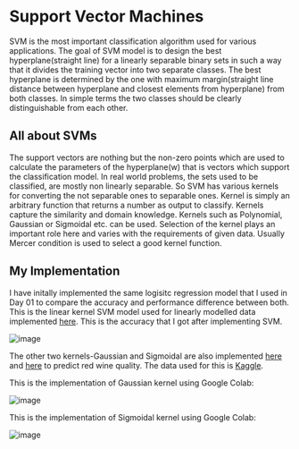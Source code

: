 # Support Vector Machines
SVM is the most important classification algorithm used for various applications. The goal of SVM model is to design the best hyperplane(straight line) for a linearly separable binary sets in such a way that it divides the training vector into two separate classes. The best hyperplane is determined by the one with maximum margin(straight line distance between hyperplane and closest elements from hyperplane) from both classes.
In simple terms the two classes should be clearly distinguishable from each other.

## All about SVMs
The support vectors are nothing but the non-zero points which are used to calculate the parameters of the hyperplane(w) that is vectors which support the classification model.
In real world problems, the sets used to be classified, are mostly non linearly separable. So SVM has various kernels for converting the not separable ones to separable ones.
Kernel is simply an arbitrary function that returns a number as output to classify. Kernels capture the similarity and domain knowledge. Kernels such as Polynomial, Gaussian or Sigmoidal etc. can be used.
Selection of the kernel plays an important role here and varies with the requirements of given data. Usually Mercer condition is used to select a good kernel function.

## My Implementation
I have initally implemented the same logisitc regression model that I used in Day 01 to compare the accuracy and performance difference between both.
This is the linear kernel SVM model used for linearly modelled data implemented [here](https://github.com/ditsme/Machine-Learning/blob/master/100-Days-Of-ML-Code/Day-02-SVM/Salary%20Analysis%20using%20SVM.ipynb).
This is the accuracy that I got after implementing SVM.

![image](https://user-images.githubusercontent.com/32769743/42462173-19693ef2-83c0-11e8-9380-60d548c90cbb.png)

The other two kernels-Gaussian and Sigmoidal are also implemented [here](https://github.com/ditsme/Machine-Learning/blob/master/100-Days-Of-ML-Code/Day-02-SVM/Wine_quality_Gaussian_kernel.ipynb) and [here](https://github.com/ditsme/Machine-Learning/blob/master/100-Days-Of-ML-Code/Day-02-SVM/WIne_quality_sigmoid_kernel.ipynb) to predict red wine quality. The data used for this is [ Kaggle](https://www.kaggle.com/uciml/red-wine-quality-cortez-et-al-2009).

This is the implementation of Gaussian kernel using Google Colab:

![image](https://user-images.githubusercontent.com/32769743/42463078-bf335582-83c2-11e8-86a0-7e5e7ea25703.png)

This is the implementation of Sigmoidal kernel using Google Colab:

![image](https://user-images.githubusercontent.com/32769743/42463185-0a8d2c1a-83c3-11e8-9ee7-e6b3f52f291a.png)
